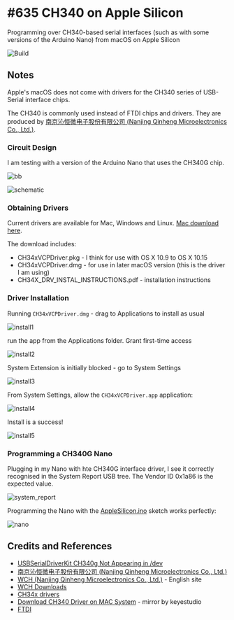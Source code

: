 # #635 CH340 on Apple Silicon

Programming over CH340-based serial interfaces (such as with some versions of the Arduino Nano) from macOS on Apple Silicon

![Build](./assets/CH340_build.jpg?raw=true)

## Notes

Apple's macOS does not come with drivers for the CH340 series of USB-Serial interface chips.

The CH340 is commonly used instead of FTDI chips and drivers.
They are produced by [南京沁恒微电子股份有限公司 (Nanjing Qinheng Microelectronics Co., Ltd.)](https://www.wch.cn/).

### Circuit Design

I am testing with a version of the Arduino Nano that uses the CH340G chip.

![bb](./assets/CH340_bb.jpg?raw=true)

![schematic](./assets/CH340_schematic.jpg?raw=true)

### Obtaining Drivers

Current drivers are available for Mac, Windows and Linux.
[Mac download here](https://www.wch-ic.com/downloads/CH341SER_MAC_ZIP.html).

The download includes:

* CH34xVCPDriver.pkg - I think for use with OS X 10.9 to OS X 10.15
* CH34xVCPDriver.dmg - for use in later macOS version (this is the driver I am using)
* CH34X_DRV_INSTAL_INSTRUCTIONS.pdf - installation instructions

### Driver Installation

Running `CH34xVCPDriver.dmg` - drag to Applications to install as usual

![install1](./assets/install1.png?raw=true)

run the app from the Applications folder. Grant first-time access

![install2](./assets/install2.png?raw=true)

System Extension is initially blocked - go to System Settings

![install3](./assets/install3.png?raw=true)

From System Settings, allow the `CH34xVCPDriver.app` application:

![install4](./assets/install4.png?raw=true)

Install is a success!

![install5](./assets/install5.png?raw=true)

### Programming a CH340G Nano

Plugging in my Nano with hte CH340G interface driver, I see it correctly recognised in the System Report USB tree.
The Vendor ID 0x1a86 is the expected value.

![system_report](./assets/system_report.png?raw=true)

Programming the Nano with the [AppleSilicon.ino](../AppleSilicon.ino) sketch works perfectly:

![nano](./assets/nano.png?raw=true)

## Credits and References

* [USBSerialDriverKit CH340g Not Appearing in /dev](https://forums.developer.apple.com/forums/thread/675685)
* [南京沁恒微电子股份有限公司 (Nanjing Qinheng Microelectronics Co., Ltd.)](https://www.wch.cn/)
* [WCH (Nanjing Qinheng Microelectronics Co., Ltd.)](https://www.wch-ic.com/) - English site
* [WCH Downloads](https://www.wch-ic.com/downloads/category/30.html)
* [CH34x drivers](https://www.wch-ic.com/downloads/CH341SER_MAC_ZIP.html)
* [Download CH340 Driver on MAC System](https://wiki.keyestudio.com/Download_CH340_Driver_on_MAC_System) - mirror by keyestudio 
* [FTDI](https://ftdichip.com/)
